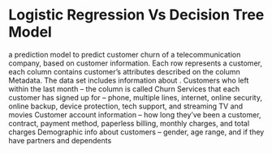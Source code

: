 # Logistic Regression Vs Decision Tree Model
 a prediction model to predict customer churn of a telecommunication company, based on customer information.  Each row represents a customer, each column contains customer’s attributes described on the column Metadata.  The data set includes information about . Customers who left within the last month – the column is called Churn Services that each customer has signed up for – phone, multiple lines, internet, online security, online backup, device protection, tech support, and streaming TV and movies Customer account information – how long they’ve been a customer, contract, payment method, paperless billing, monthly charges, and total charges Demographic info about customers – gender, age range, and if they have partners and dependents
